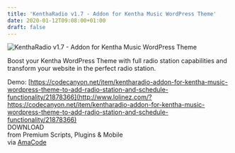 ```yaml
---
title: 'KenthaRadio v1.7 - Addon for Kentha Music WordPress Theme'
date: 2020-01-12T09:08:00+01:00
draft: false
---
```


![KenthaRadio v1.7 - Addon for Kentha Music WordPress Theme](http://www.codelist.cc/uploads/posts/2020-01/1578815186_kentharadio.jpg "KenthaRadio v1.7 - Addon for Kentha Music WordPress Theme")  
  
Boost your Kentha WordPress Theme with full radio station capabilities and transform your website in the perfect radio station.  
  
Demo: [https://codecanyon.net/item/kentharadio-addon-for-kentha-music-wordpress-theme-to-add-radio-station-and-schedule-functionality/21878366](http://www.lolinez.com/?https://codecanyon.net/item/kentharadio-addon-for-kentha-music-wordpress-theme-to-add-radio-station-and-schedule-functionality/21878366)  
DOWNLOAD  
from Premium Scripts, Plugins & Mobile  
via [AmaCode](https://amazcode.ooo)